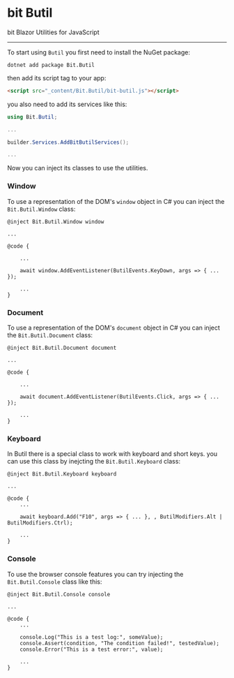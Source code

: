 # bit Butil
bit Blazor Utilities for JavaScript

---

To start using `Butil` you first need to install the NuGet package:

```
dotnet add package Bit.Butil
```

then add its script tag to your app:

```html
<script src="_content/Bit.Butil/bit-butil.js"></script>
```

you also need to add its services like this:

```csharp
using Bit.Butil;

...

builder.Services.AddBitButilServices();

...
```

Now you can inject its classes to use the utilities.


### Window

To use a representation of the DOM's `window` object in C# you can inject the `Bit.Butil.Window` class:

```razor
@inject Bit.Butil.Window window

...

@code {

    ...

    await window.AddEventListener(ButilEvents.KeyDown, args => { ... });

    ...
}
```


### Document

To use a representation of the DOM's `document` object in C# you can inject the `Bit.Butil.Document` class:

```razor
@inject Bit.Butil.Document document

...

@code {

    ...

    await document.AddEventListener(ButilEvents.Click, args => { ... });

    ...
}
```


### Keyboard
In Butil there is a special class to work with keyboard and short keys. you can use this class by inejcting the `Bit.Butil.Keyboard` class:

```razor
@inject Bit.Butil.Keyboard keyboard

...

@code {
    ...

    await keyboard.Add("F10", args => { ... }, , ButilModifiers.Alt | ButilModifiers.Ctrl);

    ...
}
```


### Console

To use the browser console features you can try injecting the `Bit.Butil.Console` class like this:

```razor
@inject Bit.Butil.Console console

...

@code {
    ...

    console.Log("This is a test log:", someValue);
    console.Assert(condition, "The condition failed!", testedValue);
    console.Error("This is a test error:", value);

    ...
}
```